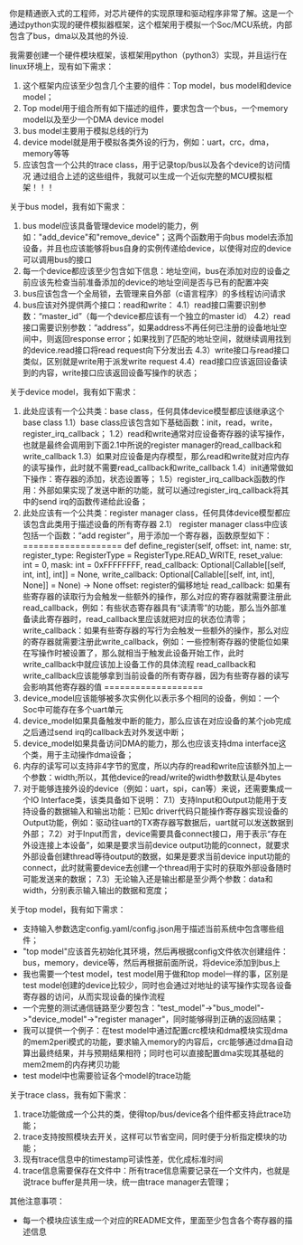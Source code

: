 你是精通嵌入式的工程师，对芯片硬件的实现原理和驱动程序非常了解。这是一个通过python实现的硬件模拟器框架，这个框架用于模拟一个Soc/MCU系统，内部包含了bus，dma以及其他的外设.

我需要创建一个硬件模块框架，该框架用python（python3）实现，并且运行在linux环境上，现有如下需求：
1. 这个框架内应该至少包含几个主要的组件：Top model，bus model和device model；
2. Top model用于组合所有如下描述的组件，要求包含一个bus，一个memory model以及至少一个DMA device model
3. bus model主要用于模拟总线的行为
4. device model就是用于模拟各类外设的行为，例如：uart，crc，dma，memory等等
5. 应该包含一个公共的trace class，用于记录top/bus以及各个device的访问情况
通过组合上述的这些组件，我就可以生成一个近似完整的MCU模拟框架！！！

关于bus model，我有如下需求：
1. bus model应该具备管理device model的能力，例如："add_device"和"remove_device"；这两个函数用于向bus model去添加设备，并且也应该能够将bus自身的实例传递给device，以使得对应的device可以调用bus的接口
2. 每一个device都应该至少包含如下信息：地址空间，bus在添加对应的设备之前应该先检查当前准备添加的device的地址空间是否与已有的配置冲突
3. bus应该包含一个全局锁，去管理来自外部（c语言程序）的多线程访问请求
4. bus应该对外提供两个接口：read和write：
4.1）read接口需要识别参数：“master_id”（每一个device都应该有一个独立的master id）
4.2）read接口需要识别参数：“address”，如果address不再任何已注册的设备地址空间中，则返回response error；如果找到了匹配的地址空间，就继续调用找到的device.read接口将read request向下分发出去
4.3）write接口与read接口类似，区别就是write用于派发write request
4.4）read接口应该返回设备读到的内容，write接口应该返回设备写操作的状态；

关于device model，我有如下需求：
1. 此处应该有一个公共类：base class，任何具体device模型都应该继承这个base class
1.1）base class应该包含如下基础函数：init，read，write，register_irq_callback；
1.2）read和write通常对应设备寄存器的读写操作，也就是最终会调用到下面2.1中所说的register manager的read_callback和write_callback
1.3）如果对应设备是内存模型，那么read和write就对应内存的读写操作，此时就不需要read_callback和write_callback
1.4）init通常做如下操作：寄存器的添加，状态设置等；
1.5）register_irq_callback函数的作用：外部如果实现了发送中断的功能，就可以通过register_irq_callback将其中的send irq的函数传递给此设备；
2. 此处应该有一个公共类：register manager class，任何具体device模型都应该包含此类用于描述设备的所有寄存器
2.1） register manager class中应该包括一个函数：“add register”，用于添加一个寄存器，函数原型如下：
===================
    def define_register(self, offset: int, name: str, register_type: RegisterType = RegisterType.READ_WRITE,
                       reset_value: int = 0, mask: int = 0xFFFFFFFF,
                       read_callback: Optional[Callable[[self, int, int], int]] = None,
                       write_callback: Optional[Callable[[self, int, int], None]] = None) -> None
offset: register的偏移地址
read_callback: 如果有些寄存器的读取行为会触发一些额外的操作，那么对应的寄存器就需要注册此read_callback，例如：有些状态寄存器具有“读清零”的功能，那么当外部准备读此寄存器时，read_callback里应该就把对应的状态位清零；
write_callback：如果有些寄存器的写行为会触发一些额外的操作，那么对应的寄存器就需要注册此write_callback，例如：一些控制寄存器的使能位如果在写操作时被设置了，那么就相当于触发此设备开始工作，此时write_callback中就应该加上设备工作的具体流程
read_callback和write_callback应该能够拿到当前设备的所有寄存器，因为有些寄存器的读写会影响其他寄存器的值
===================
3. device_model应该能够被多次实例化以表示多个相同的设备，例如：一个Soc中可能存在多个uart单元
4. device_model如果具备触发中断的能力，那么应该在对应设备的某个job完成之后通过send irq的callback去对外发送中断；
5. device_model如果具备访问DMA的能力，那么也应该支持dma interface这个类，用于主动操作dma设备；
6. 内存的读写可以支持非4字节的宽度，所以内存的read和write应该额外加上一个参数：width;所以，其他device的read/write的width参数默认是4bytes
7. 对于能够连接外设的device（例如：uart，spi，can等）来说，还需要集成一个IO Interface类，该类具备如下说明：
7.1）支持Input和Output功能用于支持设备的数据输入和输出功能：已知c driver代码只能操作寄存器实现设备的Output功能，例如：驱动往uart的TX寄存器写数据后，uart就可以发送数据到外部；
7.2）对于Input而言，device需要具备connect接口，用于表示“存在外设连接上本设备”，如果是要求当前device output功能的connect，就要求外部设备创建thread等待output的数据，如果是要求当前device input功能的connect，此时就需要device去创建一个thread用于实时的获取外部设备随时可能发送来的数据；
7.3）无论输入还是输出都是至少两个参数：data和width，分别表示输入输出的数据和宽度；


关于top model，我有如下需求：
- 支持输入参数选定config.yaml/config.json用于描述当前系统中包含哪些组件；
- "top model"应该首先初始化其环境，然后再根据config文件依次创建组件：bus，memory，device等，然后再根据前面所说，将device添加到bus上
- 我也需要一个test model，test model用于做和top model一样的事，区别是test model创建的device比较少，同时也会通过对地址的读写操作实现各设备寄存器的访问，从而实现设备的操作流程
- 一个完整的测试通信链路至少要包含："test_model"->"bus_model"->"device_model"->"register manager"，同时能够得到正确的返回结果；
- 我可以提供一个例子：在test model中通过配置crc模块和dma模块实现dma的mem2peri模式的功能，要求输入memory的内容后，crc能够通过dma自动算出最终结果，并与预期结果相符；同时也可以直接配置dma实现其基础的mem2mem的内存拷贝功能
- test model中也需要验证各个model的trace功能

关于trace class，我有如下需求：
1. trace功能做成一个公共的类，使得top/bus/device各个组件都支持此trace功能；
2. trace支持按照模块去开关，这样可以节省空间，同时便于分析指定模块的功能；
3. 现有trace信息中的timestamp可读性差，优化成标准时间
4. trace信息需要保存在文件中：所有trace信息需要记录在一个文件内，也就是说trace buffer是共用一块，统一由trace manager去管理；

其他注意事项：
- 每一个模块应该生成一个对应的README文件，里面至少包含各个寄存器的描述信息